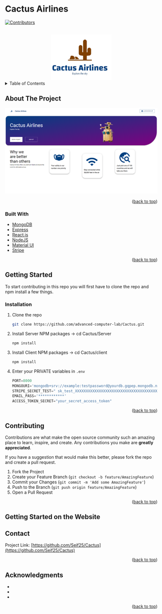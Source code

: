 # Cactus Airlines
<div id="top"></div>


[![Contributors][contributors-shield]][contributors-url]




<!-- PROJECT LOGO -->
<br />
<div align="center">
  <a href="https://github.com/Seif25/Cactus">
    <img src="client/src/logo4.png" alt="Logo" width="200" height="150">
  </a>
</div>



<!-- TABLE OF CONTENTS -->
<details>
  <summary>Table of Contents</summary>
  <ol>
    <li>
      <a href="#about-the-project">About The Project</a>
      <ul>
        <li><a href="#built-with">Built With</a></li>
      </ul>
    </li>
    <li>
      <a href="#getting-started">Getting Started</a>
      <ul>
        <li><a href="#installation">Installation</a></li>
      </ul>
    </li>
    <li><a href="#usage">Usage</a></li>
    <li><a href="#contributing">Contributing</a></li>
    <li><a href="#contact">Contact</a></li>
    <li><a href="#acknowledgments">Acknowledgments</a></li>
  </ol>
</details>



<!-- ABOUT THE PROJECT -->
## About The Project

<div align="center">
  <a href="https://github.com/Seif25/Cactus">
    <img src="https://github.com/advanced-computer-lab/Cactus/blob/866c1e61bfd1be510949de72280898f91b9bac0b/Cactus%20Airlines%20-%20Google%20Chrome%2025_12_2021%2011_45_29%20AM.png" alt="Homepage">
  </a>
</div>


<p align="right">(<a href="#top">back to top</a>)</p>



### Built With

* [MongoDB](https://mongodb.com)
* [Express](https://expressjs.com)
* [React.js](https://reactjs.org/)
* [NodeJS](https://nodejs.com)
* [Material UI](https://mui.com)
* [Stripe](https://stripe.com)

<p align="right">(<a href="#top">back to top</a>)</p>



<!-- GETTING STARTED -->
## Getting Started

To start contributing in this repo you will first have to clone the repo and npm install a few things.

### Installation

1. Clone the repo
   ```sh
   git clone https://github.com/advanced-computer-lab/Cactus.git
   ```
2. Install Server NPM packages -> cd Cactus/Server
   ```sh
   npm install
   ```
3. Install Client NPM packages -> cd Cactus/client
    ```sh
   npm install
   ```
4. Enter your PRIVATE variables in `.env`
   ```js
   PORT=8000
   MONGOURI='mongodb+srv://example:testpassword@yourdb.gqpep.mongodb.net/YourDB?retryWrites=true&w=majority'
   STRIPE_SECRET_TEST=" sk_test_XXXXXXXXXXXXXXXXXXXXXXXXXXXXXXXXXXXXXXXXXXXXXXXXXXXXXXXXXXXXXXXXXXXXXXXXXXX"
   EMAIL_PASS='************'
   ACCESS_TOKEN_SECRET="your_secret_access_token"
   ```

<p align="right">(<a href="#top">back to top</a>)</p>



<!-- CONTRIBUTING -->
## Contributing

Contributions are what make the open source community such an amazing place to learn, inspire, and create. Any contributions you make are **greatly appreciated**.

If you have a suggestion that would make this better, please fork the repo and create a pull request.

1. Fork the Project
2. Create your Feature Branch (`git checkout -b feature/AmazingFeature`)
3. Commit your Changes (`git commit -m 'Add some AmazingFeature'`)
4. Push to the Branch (`git push origin feature/AmazingFeature`)
5. Open a Pull Request

<p align="right">(<a href="#top">back to top</a>)</p>


<!-- GETTING STARTED ON THE SITE -->
## Getting Started on the Website

<!-- CONTACT -->
## Contact

Project Link: [https://github.com/Seif25/Cactus](https://github.com/Seif25/Cactus)

<p align="right">(<a href="#top">back to top</a>)</p>



<!-- ACKNOWLEDGMENTS -->
## Acknowledgments

* []()
* []()
* []()

<p align="right">(<a href="#top">back to top</a>)</p>



<!-- MARKDOWN LINKS & IMAGES -->
<!-- https://www.markdownguide.org/basic-syntax/#reference-style-links -->
[contributors-shield]: https://img.shields.io/github/contributors/Seif25/Cactus.svg?style=for-the-badge
[contributors-url]: https://github.com/Seif25/Cactus/graphs/contributors

